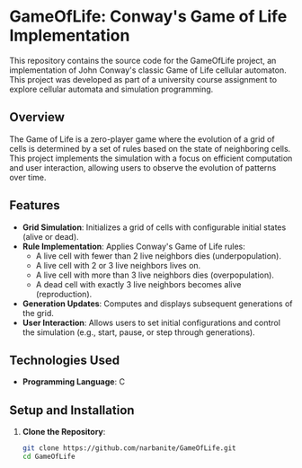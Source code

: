 # GameOfLife: Conway's Game of Life Implementation

This repository contains the source code for the GameOfLife project, an implementation of John Conway's classic Game of Life cellular automaton. This project was developed as part of a university course assignment to explore cellular automata and simulation programming.

## Overview

The Game of Life is a zero-player game where the evolution of a grid of cells is determined by a set of rules based on the state of neighboring cells. This project implements the simulation with a focus on efficient computation and user interaction, allowing users to observe the evolution of patterns over time.

## Features

- **Grid Simulation**: Initializes a grid of cells with configurable initial states (alive or dead).
- **Rule Implementation**: Applies Conway's Game of Life rules:
  - A live cell with fewer than 2 live neighbors dies (underpopulation).
  - A live cell with 2 or 3 live neighbors lives on.
  - A live cell with more than 3 live neighbors dies (overpopulation).
  - A dead cell with exactly 3 live neighbors becomes alive (reproduction).
- **Generation Updates**: Computes and displays subsequent generations of the grid.
- **User Interaction**: Allows users to set initial configurations and control the simulation (e.g., start, pause, or step through generations).

## Technologies Used
- **Programming Language**: C 

## Setup and Installation

1. **Clone the Repository**:
   ```bash
   git clone https://github.com/narbanite/GameOfLife.git
   cd GameOfLife
